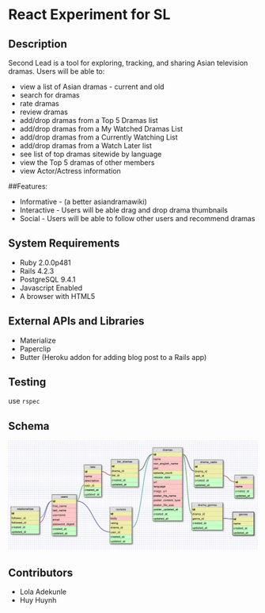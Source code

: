 # React Experiment for SL

## Description
Second Lead is a tool for exploring, tracking, and sharing Asian television dramas. Users will be able to:
* view a list of Asian dramas - current and old
* search for dramas
* rate dramas
* review dramas
* add/drop dramas from a Top 5 Dramas list
* add/drop dramas from a My Watched Dramas List
* add/drop dramas from a Currently Watching List
* add/drop dramas from a Watch Later list
* see list of top dramas sitewide by language 
* view the Top 5 dramas of other members
* view Actor/Actress information 
 
##Features: 
* Informative - (a better asiandramawiki)
* Interactive - Users will be able drag and drop drama thumbnails
* Social - Users will be able to follow other users and recommend dramas 


## System Requirements
* Ruby 2.0.0p481
* Rails 4.2.3
* PostgreSQL 9.4.1
* Javascript Enabled
* A browser with HTML5

## External APIs and Libraries
* Materialize
* Paperclip
* Butter (Heroku addon for adding blog post to a Rails app)


## Testing
use ```rspec```

## Schema
![Current Schema](/schema02.png "current schema")

## Contributors
* Lola Adekunle
* Huy Huynh